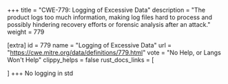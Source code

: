 +++
title = "CWE-779: Logging of Excessive Data"
description	= "The product logs too much information, making log files hard to process and possibly hindering recovery efforts or forensic analysis after an attack."
weight = 779

[extra]
id = 779
name = "Logging of Excessive Data"
url = "https://cwe.mitre.org/data/definitions/779.html"
vote = "No Help, or Langs Won't Help"
clippy_helps = false
rust_docs_links = [
	
]
+++
No logging in std
